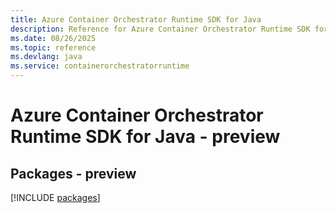 ```yaml
---
title: Azure Container Orchestrator Runtime SDK for Java
description: Reference for Azure Container Orchestrator Runtime SDK for Java
ms.date: 08/26/2025
ms.topic: reference
ms.devlang: java
ms.service: containerorchestratorruntime
---
```

# Azure Container Orchestrator Runtime SDK for Java - preview
## Packages - preview
[!INCLUDE [packages](container-orchestrator-runtime-index.md)]